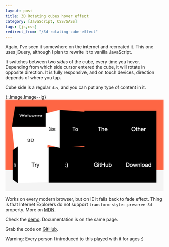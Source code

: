 ```yaml
---
layout: post
title: 3D Rotating cubes hover effect
category: [JavaScript, CSS/SASS]
tags: [js,css]
redirect_from: "/3d-rotating-cube-effect"
---
```


Again, I've seen it somewhere on the internet and recreated it.
This one uses jQuery, although I plan to rewrite it to vanilla JavaScript.

It switches between two <i>sides</i> of the cube, every time you hover.
Depending from which side cursor entered the cube, it will rotate in opposite direction.
It is fully responsive, and on touch devices, direction depends of where you tap.

Cube side is a regular `div`, and you can put any type of content in it.

{:.Image.Image--lg}
[![Demo - 3D Rotating cubes hover effect](/public/img/projects/cube-3D-rotate-grid.png)](http://stanko.github.io/cube-3D-rotate-grid/)

<!--more-->

Works on every modern browser, but on IE it falls back to fade effect.
Thing is that Internet Explorers do not support `transform-style: preserve-3d` property.
More on [MDN](https://developer.mozilla.org/en-US/docs/Web/CSS/transform-style).

Check the [demo](http://stanko.github.io/cube-3D-rotate-grid/).
Documentation is on the same page.

Grab the code on [GitHub](https://github.com/Stanko/cube-3D-rotate-grid).

Warning: Every person I introduced to this played with it for ages :)
